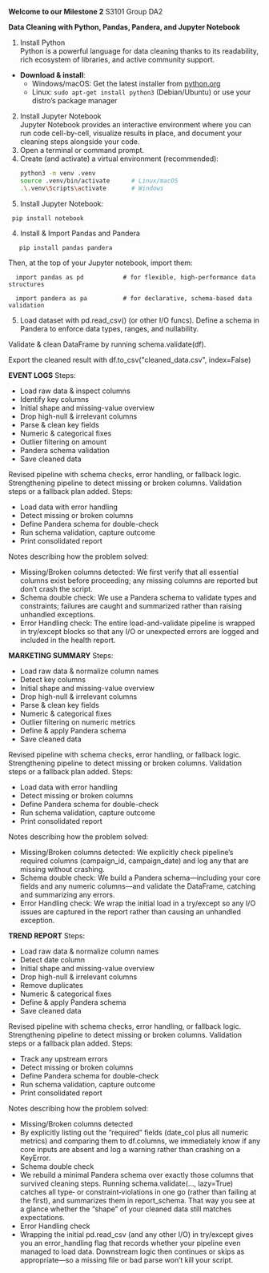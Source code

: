 **Welcome to our Milestone 2**
S3101 Group DA2

**Data Cleaning with Python, Pandas, Pandera, and Jupyter Notebook**

1. Install Python  
Python is a powerful language for data cleaning thanks to its readability, rich ecosystem of libraries, and active community support.  
- **Download & install**:  
  - Windows/macOS: Get the latest installer from [python.org](https://www.python.org/downloads/)  
  - Linux: `sudo apt-get install python3` (Debian/Ubuntu) or use your distro’s package manager
  

2. Install Jupyter Notebook  
  Jupyter Notebook provides an interactive environment where you can run code cell-by-cell, visualize results in place, and document your cleaning steps alongside your code.  
  1. Open a terminal or command prompt.  
2. Create (and activate) a virtual environment (recommended):  
   ```bash
   python3 -m venv .venv
   source .venv/bin/activate      # Linux/macOS
   .\.venv\Scripts\activate       # Windows

3. Install Jupyter Notebook:
 ``` Using bash
  pip install notebook
```
4. Install & Import Pandas and Pandera
```   Using bash
   pip install pandas pandera
```
Then, at the top of your Jupyter notebook, import them:
```
  import pandas as pd           # for flexible, high-performance data structures
  ```
```
  import pandera as pa          # for declarative, schema-based data validation
```


5. Load dataset with pd.read_csv() (or other I/O funcs).
Define a schema in Pandera to enforce data types, ranges, and nullability.

Validate & clean DataFrame by running schema.validate(df).

Export the cleaned result with df.to_csv("cleaned_data.csv", index=False)

**EVENT LOGS**
Steps:
- Load raw data & inspect columns
- Identify key columns
- Initial shape and missing-value overview
- Drop high-null & irrelevant columns
- Parse & clean key fields
- Numeric & categorical fixes
- Outlier filtering on amount
- Pandera schema validation
- Save cleaned data

Revised pipeline with schema checks, error handling, or fallback logic. Strengthening pipeline to detect missing or broken columns.  Validation steps or a fallback plan added.
Steps:
- Load data with error handling
- Detect missing or broken columns
- Define Pandera schema for double-check
- Run schema validation, capture outcome
- Print consolidated report

Notes describing how the problem solved:
- Missing/Broken columns detected: We first verify that all essential columns exist before proceeding; any missing columns are reported but don’t crash the script.
- Schema double check: We use a Pandera schema to validate types and constraints; failures are caught and summarized rather than raising unhandled exceptions.
- Error Handling check: The entire load-and-validate pipeline is wrapped in try/except blocks so that any I/O or unexpected errors are logged and included in the health report.


**MARKETING SUMMARY**
Steps:
- Load raw data & normalize column names
- Detect key columns
- Initial shape and missing-value overview
- Drop high-null & irrelevant columns
- Parse & clean key fields
- Numeric & categorical fixes
- Outlier filtering on numeric metrics
- Define & apply Pandera schema
- Save cleaned data

Revised pipeline with schema checks, error handling, or fallback logic. Strengthening pipeline to detect missing or broken columns.  Validation steps or a fallback plan added.
Steps:
- Load data with error handling
- Detect missing or broken columns
- Define Pandera schema for double-check
- Run schema validation, capture outcome
- Print consolidated report

Notes describing how the problem solved:
- Missing/Broken columns detected: We explicitly check pipeline’s required columns (campaign_id, campaign_date) and log any that are missing without crashing.
- Schema double check: We build a Pandera schema—including your core fields and any numeric columns—and validate the DataFrame, catching and summarizing any errors.
- Error Handling check: We wrap the initial load in a try/except so any I/O issues are captured in the report rather than causing an unhandled exception.



**TREND REPORT**
Steps:
- Load raw data & normalize column names
- Detect date column
- Initial shape and missing-value overview
- Drop high-null & irrelevant columns
- Remove duplicates
- Numeric & categorical fixes
- Define & apply Pandera schema
- Save cleaned data

Revised pipeline with schema checks, error handling, or fallback logic. Strengthening pipeline to detect missing or broken columns.  Validation steps or a fallback plan added.
Steps:
- Track any upstream errors
- Detect missing or broken columns
- Define Pandera schema for double-check
- Run schema validation, capture outcome
- Print consolidated report

Notes describing how the problem solved:
- Missing/Broken columns detected
- By explicitly listing out the “required” fields (date_col plus all numeric metrics) and comparing them to df.columns, we immediately know if any core inputs are absent and  log a warning rather than crashing on a KeyError.
- Schema double check
- We rebuild a minimal Pandera schema over exactly those columns that survived cleaning steps. Running schema.validate(..., lazy=True) catches all type‐ or constraint‐violations in one go (rather than failing at the first), and summarizes them in report_schema. That way you see at a glance whether the “shape” of your cleaned data still matches expectations.
- Error Handling check
- Wrapping the initial pd.read_csv (and any other I/O) in try/except gives you an error_handling flag that records whether your pipeline even managed to load data. Downstream logic then continues or skips as appropriate—so a missing file or bad parse won’t kill your script.

